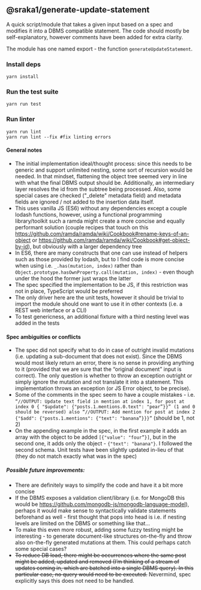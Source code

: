## @sraka1/generate-update-statement

A quick script/module that takes a given input based on a spec and modifies it into a DBMS compatible statement. The code should mostly be self-explanatory, however comments have been added for extra clarity.

The module has one named export - the function `generateUpdateStatement`.

### Install deps
```
yarn install
```

### Run the test suite
```
yarn run test
```

### Run linter
```
yarn run lint
yarn run lint --fix #fix linting errors
```

#### General notes
- The initial implementation ideal/thought process: since this needs to be generic and support unlimited nesting, some sort of recursion would be needed. In that mindset, flattening the object tree seemed very in line with what the final DBMS output should be. Additionally, an intermediary layer resolves the id from the subtree being processed. Also, some special cases are checked ("_delete" metadata field) and metadata fields are ignored / not added to the insertion data itself.
- This uses vanilla JS (ES6) without any dependencies except a couple lodash functions, however, using a functional programming library/toolkit such a ramda might create a more concise and equally performant solution (couple recipes that touch on this https://github.com/ramda/ramda/wiki/Cookbook#rename-keys-of-an-object or https://github.com/ramda/ramda/wiki/Cookbook#get-object-by-id), but obviously with a larger dependency tree
- In ES6, there are many constructs that one can use instead of helpers such as those provided by lodash, but to I find code is more concise when using i.e. `_.has(mutation, index)` rather than `Object.prototype.hasOwnProperty.call(mutation, index)` - even though under the hood the former just wraps the latter
- The spec specified the implementation to be JS, if this restriction was not in place, TypeScript would be preferred
- The only driver here are the unit tests, however it should be trivial to import the module should one want to use it in other contexts (i.e. a REST web interface or a CLI)
- To test genericness, an additional fixture with a third nesting level was added in the tests

#### Spec ambiguities or conflicts
- The spec did not specify what to do in case of outright invalid mutations (i.e. updating a sub-document that does not exist). Since the DBMS would most likely return an error, there is no sense in providing anything to it (provided that we are sure that the “original document” input is correct). The only question is whether to throw an exception outright or simply ignore the mutation and not translate it into a statement. This implementation throws an exception (or JS Error object, to be precise).
- Some of the comments in the spec seem to have a couple mistakes - i.e. ```“//OUTPUT: Update text field in mention at index 1, for post at index 0
{ "$update": {"posts.1.mentions.0.text": "pear”}}” (1 and 0 should be reversed) also “//OUTPUT: Add mention for post at index 2
{"$add": {"posts.1.mentions": {"text": "banana”}}}”``` (should be 1, not 2)
- On the appending example in the spec, in the first example it adds an array with the object to be added  `[{"value": "four”}]`, but in the second one, it adds only the object - `{"text": "banana"}`. I followed the second schema. Unit tests have been slightly updated in-lieu of that (they do not match exactly what was in the spec)

##### Possible future improvements:
- There are definitely ways to simplify the code and have it a bit more concise
- If the DBMS exposes a validation client/library (i.e. for MongoDB this would be https://github.com/mongodb-js/mongodb-language-model), perhaps it would make sense to syntactically validate statements beforehand as well - first thought that pops into head is i.e. if nesting levels are limited on the DBMS or something like that...
- To make this even more robust, adding some fuzzy testing might be interesting - to generate document-like structures on-the-fly and throw also on-the-fly generated mutations at them. This could perhaps catch some special cases?
- ~~To reduce DB load, there might be occurrences where the same post might be added, updated and removed (I’m thinking of a stream of updates coming in, which are batched into a single DBMS query). In this particular case, no query would need to be executed.~~ Nevermind, spec explicitly says this does not need to be handled.

